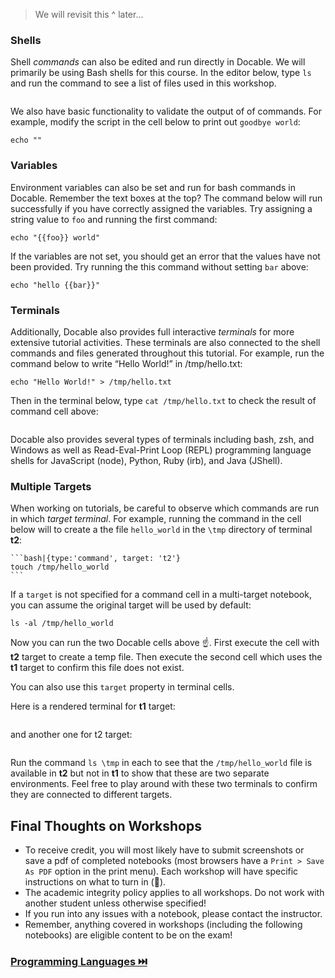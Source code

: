 <!-- 
targets:
    - type: docker
      name: t1
      image: node:12-buster
    - type: docker
      name: t2
      image: node:12-buster
 -->



> We will revisit this ^ later...

### Shells

Shell _commands_ can also be edited and run directly in Docable. We will primarily be using Bash shells for this course. In the editor below, type `ls` and run the command to see a list of files used in this workshop.

```bash|{type:'command', shell:'bash'}

```

We also have basic functionality to validate the output of of commands. For example, modify the script in the cell below to print out `goodbye world`:
```bash|{type:'command', failed_when: "stdout.includes('goodbye')", success_message:"Great job 👍", failure_message: "Incorrect output: try 'hello world' instead..."}
echo ""
```

### Variables

Environment variables can also be set and run for bash commands in Docable. Remember the text boxes at the top? The command below will run successfully if you have correctly assigned the variables. Try assigning a string value to `foo` and running the first command:

```bash|{type:'command', variables: 'foo'}
echo "{{foo}} world"
```

If the variables are not set, you should get an error that the values have not been provided. Try running the this command without setting `bar` above:

```bash|{type:'command', variables: 'bar'}
echo "hello {{bar}}"
```

### Terminals

Additionally, Docable also provides full interactive _terminals_ for more extensive tutorial activities. These terminals are also connected to the shell commands and files generated throughout this tutorial. For example, run the command below to write “Hello World!” in /tmp/hello.txt:


```|{type:'command'}
echo "Hello World!" > /tmp/hello.txt
```

Then in the terminal below, type `cat /tmp/hello.txt` to check the result of command cell above:

```|{type:'terminal'}
```

Docable also provides several types of terminals including bash, zsh, and Windows as well as Read-Eval-Print Loop (REPL) programming language shells for JavaScript (node), Python, Ruby (irb), and Java (JShell).

### Multiple Targets

When working on tutorials, be careful to observe which commands are run in which _target terminal_. For example, running the command in the cell below will to create a the file `hello_world` in the `\tmp` directory of terminal **t2**:

    ```bash|{type:'command', target: 't2'}
    touch /tmp/hello_world
    ```

If a `target` is not specified for a command cell in a multi-target notebook, you can assume the original target will be used by default:

```bash|{type:'command'}
ls -al /tmp/hello_world
```

Now you can run the two Docable cells above ☝. First execute the cell with **t2** target to create a temp file. Then execute the second cell which uses the **t1** target to confirm this file does not exist.

You can also use this `target` property in terminal cells. 

Here is a rendered terminal for **t1** target:

```bash|{type:'repl', target: 't1', 'background-color': '#00345c'}
```

and another one for t2 target:

```bash|{type:'repl', target: 't2', 'background-color': '#013d17'}
```

Run the command `ls \tmp` in each to see that the `/tmp/hello_world` file is available in **t2** but not in **t1** to show that these are two separate environments. Feel free to play around with these two terminals to confirm they are connected to different targets.

## Final Thoughts on Workshops

* To receive credit, you will most likely have to submit screenshots or save a pdf of completed notebooks (most browsers have a `Print > Save As PDF` option in the print menu). Each workshop will have specific instructions on what to turn in (📝).
* The academic integrity policy applies to all workshops. Do not work with another student unless otherwise specified!
* If you run into any issues with a notebook, please contact the instructor.
* Remember, anything covered in workshops (including the following notebooks) are eligible content to be on the exam!

### [Programming Languages ⏭️](Coding.md)